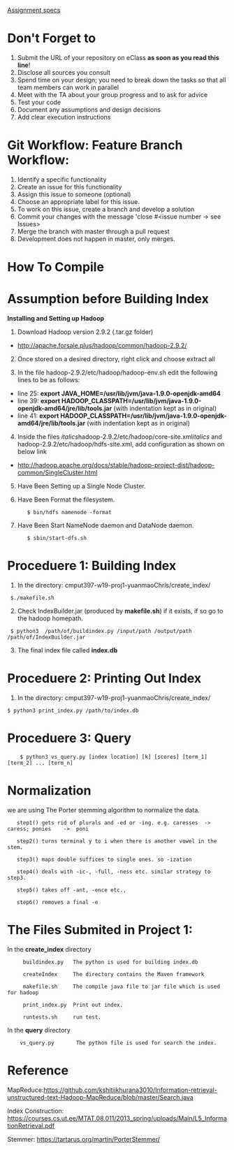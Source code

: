 [Assignment specs](https://sites.ualberta.ca/~denilson/cmput397-winter-2019-assignment-1.html)

# Don't Forget to

1. Submit the URL of your repository on eClass **as soon as you read this line**! 
1. Disclose all sources you consult
1. Spend time on your design; you need to break down the tasks so that all team members can work in parallel
1. Meet with the TA about your group progress and to ask for advice 
1. Test your code
1. Document any assumptions and design decisions
1. Add clear execution instructions

# Git Workflow: Feature Branch Workflow:

1. Identify a specific functionality
2. Create an issue for this functionality
3. Assign this issue to someone (optional)
4. Choose an appropriate label for this issue.
5. To work on this issue, create a branch and develop a solution
6. Commit your changes with the message 'close #<issue number -> see Issues>
7. Merge the branch with master through a pull request
8. Development does not happen in master, only merges.


 
 # How To Compile
 
   # Assumption before Building Index
     
   
   **Installing and Setting up Hadoop**

  1. Download Hadoop version 2.9.2 (.tar.gz folder)
   - http://apache.forsale.plus/hadoop/common/hadoop-2.9.2/
 
  2. Once stored on a desired directory, right click and choose extract all

  3. In the file hadoop-2.9.2/etc/hadoop/hadoop-env.sh edit the following lines to be as follows:

   - line 25: __export JAVA_HOME=/usr/lib/jvm/java-1.9.0-openjdk-amd64__
   - line 39: __export HADOOP_CLASSPATH=/usr/lib/jvm/java-1.9.0-openjdk-amd64/jre/lib/tools.jar__ (with indentation kept as in original)
  - line 41: __export HADOOP_CLASSPATH=/usr/lib/jvm/java-1.9.0-openjdk-amd64/jre/lib/tools.jar__ (with indentation kept as in    original)
 
  4. Inside the files  	*italics*hadoop-2.9.2/etc/hadoop/core-site.xml*italics* and hadoop-2.9.2/etc/hadoop/hdfs-site.xml, add   configuration as shown on below link
 - http://hadoop.apache.org/docs/stable/hadoop-project-dist/hadoop-common/SingleCluster.html
 
  5. Have Been Setting up a Single Node Cluster.
  
  6. Have Been Format the filesystem.
            
            $ bin/hdfs namenode -format
  
  7. Have Been Start NameNode daemon and DataNode daemon.
       
            $ sbin/start-dfs.sh
   
   
 
 
   # Proceduere 1: Building Index
 
   1. In the directory: cmput397-w19-proj1-yuanmaoChris/create_index/ 
  
     $./makefile.sh 
  
   2. Check IndexBuilder.jar (produced by **makefile.sh**) if it exists, if so go to the hadoop homepath.
  
     $ python3  /path/of/buildindex.py /input/path /output/path /path/of/IndexBuilder.jar
   
   3. The final index file called  **index.db**
   
   
   # Proceduere 2: Printing Out Index
    
   1. In the directory: cmput397-w19-proj1-yuanmaoChris/create_index/ 
    
    $ python3 print_index.py /path/to/index.db
    
   # Proceduere 3: Query
      
        $ python3 vs_query.py [index location] [k] [scores] [term_1] [term_2] ... [term_n]
        
     
       
   
  
  # Normalization
  
   we are using The Porter stemming algorithm to normalize the data.
      
       step1() gets rid of plurals and -ed or -ing. e.g. caresses  ->  caress; ponies    ->  poni

       step2() turns terminal y to i when there is another vowel in the stem.
       
       step3() maps double suffices to single ones. so -ization
       
       step4() deals with -ic-, -full, -ness etc. similar strategy to step3.
       
       step5() takes off -ant, -ence etc., 
       
       step6() removes a final -e 
  
  # The Files Submited in Project 1:
  In the **create_index** directory
         
         buildindex.py   The python is used for building index.db
      
         createIndex     The directory contains the Maven framework
      
         makefile.sh     The compile java file to jar file which is used for hadoop
   
         print_index.py  Print out index.
         
         runtests.sh     run test.

   In the **query** directory
 
    
        vs_query.py       The python file is used for search the index.


  
  
  # Reference
  
  MapReduce:https://github.com/kshitijkhurana3010/Information-retrieval-unstructured-text-Hadoop-MapReduce/blob/master/Search.java
  
  Index Construction: https://courses.cs.ut.ee/MTAT.08.011/2013_spring/uploads/Main/L5_InformationRetrieval.pdf
  
  Stemmer: https://tartarus.org/martin/PorterStemmer/
